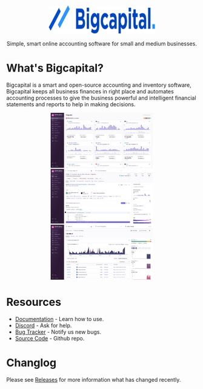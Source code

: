<p align="center">
  <p align="center">
    <a href="https://bigcapital.ly" target="_blank">
      <img src="https://raw.githubusercontent.com/abouolia/blog/main/public/bigcapital.svg" alt="Bigcapital" width="280" height="75">
    </a>
  </p>
  <p align="center">
    Simple, smart online accounting software for small and medium businesses.
  </p>
</p>

# What's Bigcapital?

Bigcapital is a smart and open-source accounting and inventory software, Bigcapital keeps all business finances in right place and automates accounting processes to give the business powerful and intelligent financial statements and reports to help in making decisions.

<p align="center">
  <img src="https://github.com/getsentry/sentry/raw/master/.github/screenshots/projects.png" width="270">
  <img src="https://github.com/getsentry/sentry/raw/master/.github/screenshots/issue-details.png" width="270">
  <img src="https://github.com/getsentry/sentry/raw/master/.github/screenshots/transaction-summary.png" width="270">
</p>

# Resources

- [Documentation](https://docs.bigcapital.ly/) - Learn how to use.
- [Discord](https://discord.gg/s3ARzDcf) - Ask for help.
- [Bug Tracker](https://github.com/bigcapital/bigcapital/issues) - Notify us new bugs.
- [Source Code](https://github.com/bigcapital/bigcapital) - Github repo.

# Changlog

Please see [Releases](https://github.com/bigcapital/bigcapital) for more information what has changed recently.
